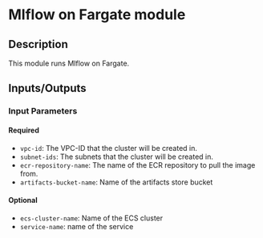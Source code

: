 # Mlflow on Fargate module

## Description

This module runs Mlflow on Fargate.

## Inputs/Outputs

### Input Parameters

#### Required

- `vpc-id`: The VPC-ID that the cluster will be created in.
- `subnet-ids`: The subnets that the cluster will be created in.
- `ecr-repository-name`: The name of the ECR repository to pull the image from.
- `artifacts-bucket-name`: Name of the artifacts store bucket

#### Optional

- `ecs-cluster-name`: Name of the ECS cluster
- `service-name`: name of the service